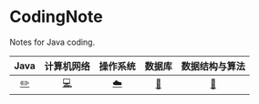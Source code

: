 # CodingNote
Notes for Java coding.


|                             Java                             |                          计算机网络                          |                           操作系统                           |                            数据库                            |                   数据结构与算法                   |
| :----------------------------------------------------------: | :----------------------------------------------------------: | :----------------------------------------------------------: | :----------------------------------------------------------: | :------------------------------------------------: |
| [✏️](https://github.com/Geshengyu/CodingNote/blob/master/%E4%B8%80%E3%80%81Java.md) | [💻](https://github.com/Geshengyu/CodingNote/blob/master/%E4%BA%8C%E3%80%81%E8%AE%A1%E7%AE%97%E6%9C%BA%E7%BD%91%E7%BB%9C.md) | [☁️](https://github.com/Geshengyu/CodingNote/blob/master/%E4%B8%89%E3%80%81Linux.md) | [💾](https://github.com/Geshengyu/CodingNote/blob/master/%E5%9B%9B%E3%80%81%E6%95%B0%E6%8D%AE%E5%BA%93.md) | [📝](https://github.com/CyC2018/CS-Notes#memo-后记) |


